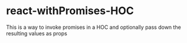 # react-withPromises-HOC
This is a way to invoke promises in a HOC and optionally pass down the resulting values as props
